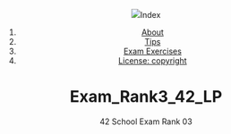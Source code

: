 <a name="readme-top"></a>
<div align="center"> <img src="http://capsule-render.vercel.app"

## Index

<ol>
        <li><a href="#">About</a></li>
        <li><a href="#">Tips</a></li>
        <li><a href="#">Exam Exercises</a></li>
        <li><a href="#">License: copyright</a></li>
</ol>

# Exam_Rank3_42_LP
42 School Exam Rank 03
